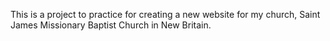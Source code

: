 This is a project to practice for creating a new website for my church, Saint James Missionary Baptist Church in New Britain.